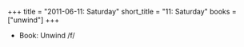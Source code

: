 +++
title = "2011-06-11: Saturday"
short_title = "11: Saturday"
books = ["unwind"]
+++


* Book: Unwind /f/
